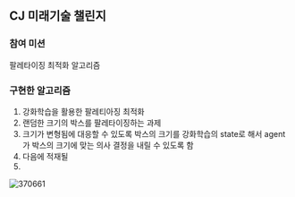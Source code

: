 ## CJ 미래기술 챌린지
### 참여 미션 
팔레타이징 최적화 알고리즘
### 구현한 알고리즘
1. 강화학습을 활용한 팔레티아징 최적화
2. 랜덤한 크기의 박스를 팔레타이징하는 과제
3. 크기가 변형됨에 대응할 수 있도록 박스의 크기를 강화학습의 state로 해서 agent가 박스의 크기에 맞는 의사 결정을 내릴 수 있도록 함
4. 다음에 적재될 
5. 

![370661](https://github.com/user-attachments/assets/db50845e-606c-422a-88ef-b8cf42a5320a)
